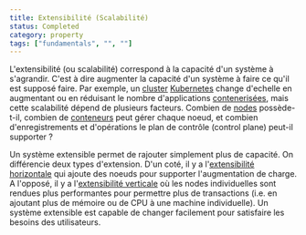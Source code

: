 ```yaml
---
title: Extensibilité (Scalabilité)
status: Completed
category: property
tags: ["fundamentals", "", ""]
---
```


L'extensibilité (ou scalabilité) correspond à la capacité d'un système à s'agrandir.
C'est à dire augmenter la capacité d'un système à faire ce qu'il est supposé faire.
Par exemple, un [cluster](/cluster/) [Kubernetes](/kubernetes/) change d'echelle en augmentant
ou en réduisant le nombre d'applications [contenerisées](/containerization/),
mais cette scalabilité dépend de plusieurs facteurs.
Combien de [nodes](/nodes/) possède-t-il, combien de [conteneurs](/container/) peut gérer chaque noeud,
et combien d'enregistrements et d'opérations le plan de contrôle (control plane) peut-il supporter ?

Un système extensible permet de rajouter simplement plus de capacité.
On différencie deux types d'extension.
D'un coté, il y a l'[extensibilité horizontale](/horizontal-scaling/) qui ajoute des noeuds pour supporter l'augmentation de charge.
A l'opposé, il y a l'[extensibilité verticale](/vertical-scaling/) où les nodes individuelles sont rendues plus performantes pour permettre plus de transactions
(i.e. en ajoutant plus de mémoire ou de CPU à une machine individuelle).
Un système extensible est capable de changer facilement pour satisfaire les besoins des utilisateurs.
